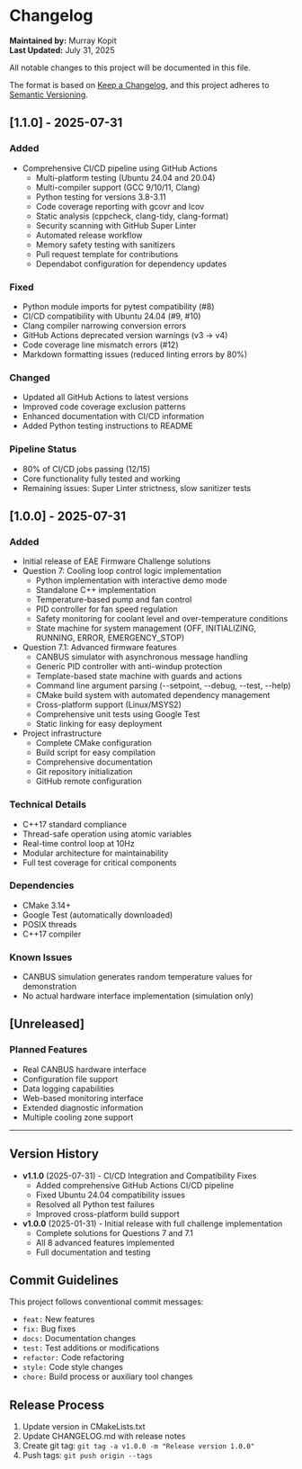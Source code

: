 # Changelog

**Maintained by:** Murray Kopit  
**Last Updated:** July 31, 2025

All notable changes to this project will be documented in this file.

The format is based on [Keep a Changelog](https://keepachangelog.com/en/1.0.0/),
and this project adheres to [Semantic Versioning](https://semver.org/spec/v2.0.0.html).

## [1.1.0] - 2025-07-31

### Added
- Comprehensive CI/CD pipeline using GitHub Actions
  - Multi-platform testing (Ubuntu 24.04 and 20.04)
  - Multi-compiler support (GCC 9/10/11, Clang)
  - Python testing for versions 3.8-3.11
  - Code coverage reporting with gcovr and lcov
  - Static analysis (cppcheck, clang-tidy, clang-format)
  - Security scanning with GitHub Super Linter
  - Automated release workflow
  - Memory safety testing with sanitizers
  - Pull request template for contributions
  - Dependabot configuration for dependency updates

### Fixed
- Python module imports for pytest compatibility (#8)
- CI/CD compatibility with Ubuntu 24.04 (#9, #10)
- Clang compiler narrowing conversion errors
- GitHub Actions deprecated version warnings (v3 → v4)
- Code coverage line mismatch errors (#12)
- Markdown formatting issues (reduced linting errors by 80%)

### Changed
- Updated all GitHub Actions to latest versions
- Improved code coverage exclusion patterns
- Enhanced documentation with CI/CD information
- Added Python testing instructions to README

### Pipeline Status
- 80% of CI/CD jobs passing (12/15)
- Core functionality fully tested and working
- Remaining issues: Super Linter strictness, slow sanitizer tests

## [1.0.0] - 2025-07-31

### Added
- Initial release of EAE Firmware Challenge solutions
- Question 7: Cooling loop control logic implementation
  - Python implementation with interactive demo mode
  - Standalone C++ implementation
  - Temperature-based pump and fan control
  - PID controller for fan speed regulation
  - Safety monitoring for coolant level and over-temperature conditions
  - State machine for system management (OFF, INITIALIZING, RUNNING, ERROR, EMERGENCY_STOP)
- Question 7.1: Advanced firmware features
  - CANBUS simulator with asynchronous message handling
  - Generic PID controller with anti-windup protection
  - Template-based state machine with guards and actions
  - Command line argument parsing (--setpoint, --debug, --test, --help)
  - CMake build system with automated dependency management
  - Cross-platform support (Linux/MSYS2)
  - Comprehensive unit tests using Google Test
  - Static linking for easy deployment
- Project infrastructure
  - Complete CMake configuration
  - Build script for easy compilation
  - Comprehensive documentation
  - Git repository initialization
  - GitHub remote configuration

### Technical Details
- C++17 standard compliance
- Thread-safe operation using atomic variables
- Real-time control loop at 10Hz
- Modular architecture for maintainability
- Full test coverage for critical components

### Dependencies
- CMake 3.14+
- Google Test (automatically downloaded)
- POSIX threads
- C++17 compiler

### Known Issues
- CANBUS simulation generates random temperature values for demonstration
- No actual hardware interface implementation (simulation only)

## [Unreleased]

### Planned Features
- Real CANBUS hardware interface
- Configuration file support
- Data logging capabilities
- Web-based monitoring interface
- Extended diagnostic information
- Multiple cooling zone support

---

## Version History

- **v1.1.0** (2025-07-31) - CI/CD Integration and Compatibility Fixes
  - Added comprehensive GitHub Actions CI/CD pipeline
  - Fixed Ubuntu 24.04 compatibility issues
  - Resolved all Python test failures
  - Improved cross-platform build support
- **v1.0.0** (2025-01-31) - Initial release with full challenge implementation
  - Complete solutions for Questions 7 and 7.1
  - All 8 advanced features implemented
  - Full documentation and testing

## Commit Guidelines

This project follows conventional commit messages:
- `feat:` New features
- `fix:` Bug fixes
- `docs:` Documentation changes
- `test:` Test additions or modifications
- `refactor:` Code refactoring
- `style:` Code style changes
- `chore:` Build process or auxiliary tool changes

## Release Process

1. Update version in CMakeLists.txt
2. Update CHANGELOG.md with release notes
3. Create git tag: `git tag -a v1.0.0 -m "Release version 1.0.0"`
4. Push tags: `git push origin --tags`
